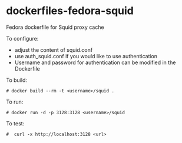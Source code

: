 dockerfiles-fedora-squid
========================

Fedora dockerfile for Squid proxy cache

To configure:

- adjust the content of squid.conf
- use auth_squid.conf if you would like to use authentication
- Username and password for authentication can be modified in the Dockerfile

To build:

    # docker build --rm -t <username>/squid .
    
To run:

    # docker run -d -p 3128:3128 <username>/squid
    
To test:

    #  curl -x http://localhost:3128 <url>
 



